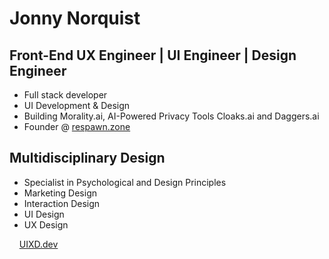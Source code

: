 Jonny Norquist
======================================================================================================================================

Front-End UX Engineer | UI Engineer | Design Engineer
--------------------
* Full stack developer
* UI Development & Design
* Building Morality.ai, AI-Powered Privacy Tools Cloaks.ai and Daggers.ai
* Founder @ [respawn.zone](https://respawn.zone)

Multidisciplinary Design
--------------------
* Specialist in Psychological and Design Principles
* Marketing Design
* Interaction Design
* UI Design
* UX Design



&nbsp;&nbsp;&nbsp;&nbsp;[UIXD.dev](https://uixd.dev)

